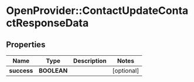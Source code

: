 # OpenProvider::ContactUpdateContactResponseData

## Properties
Name | Type | Description | Notes
------------ | ------------- | ------------- | -------------
**success** | **BOOLEAN** |  | [optional] 


